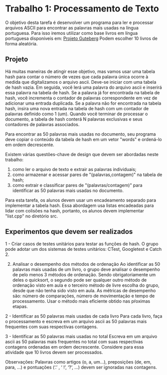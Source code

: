 # Trabalho 1: Processamento de Texto

O objetivo desta tarefa é desenvolver um programa para ler e processar arquivos ASCII para encontrar as palavras mais usadas na língua portuguesa. Para isso iremos utilizar como base livros em língua portuguesa disponíveis em:  [Projeto Guteberg](https://www.gutenberg.org/browse/languages/pt) 
Podem escolher 10 livros de forma aleatória.

## Projeto
Há muitas maneiras de atingir esse objetivo, mas vamos usar uma tabela hash para contar o número de vezes que cada palavra única ocorre à medida que digitalizamos o arquivo ascii. Deve-se iniciar com uma tabela de hash vazia. Em seguida, você lerá uma palavra do arquivo ascii e inserirá essa palavra na tabela de hash. Se a palavra já for encontrada na tabela de hash, você incrementa o contador de palavras correspondente em vez de adicionar uma entrada duplicada. Se a palavra não for encontrada na tabela  hash, insira uma nova entrada na tabela de hash com um contador de palavras definido como 1 (um). Quando você terminar de processar o documento, a tabela de hash conterá N palavras exclusivas e seus contadores de palavras associados.

Para encontrar as 50 palavras mais usadas no documento, seu programa deve copiar o conteúdo da tabela de hash em um vetor "words" e ordená-lo em ordem decrescente.

Existem várias questões-chave de design que devem ser abordadas neste trabalho: 
1. como ler o arquivo de texto e extrair as palavras individuais;
2. como armazenar e acessar pares de "(palavras,contagem)" na tabela de hash;
3. como extrair e classificar pares de "(palavras/contagem)" para identificar as 50 palavras mais usadas no documento.

Para esta tarefa, os alunos devem usar um encadeamento separado para implementar a tabela hash. 
Essa abordagem usa listas encadeadas para lidar com colisões na hash, portanto, os alunos devem 
implementar "list.cpp" no diretório src. 

## Experimentos que devem ser realizados

1 - Criar casos de testes unitários para testar as funções de hash. 
O grupo pode adotar um dos sistemas de testes unitários: CTest, Googletest e Catch 2.

2. Analisar o desempenho dos métodos de ordenação
Ao identificar as 50 palavras mais usadas de um livro, o grupo deve analisar o desempenho de pelo menos 3 métodos de ordenação. Sendo obrigatoriamente um deles o quicksort, o segundo pode ser qualquer outro método de ordenação visto em aula e o terceiro método de livre escolha do grupo, desde que não tenha sido visto em aula.  As métricas de desempenho são: número de comparações, número de movimentação e tempo de processamento.
Usar o método mais eficiente obtido nas pŕoximas etapas.

2 - Identificar as 50 palavras mais usadas de cada livro
Para cada livro, faça o processamento e escreva em um arquivo ascii as 50 palavras mais frequentes com suas respectivas contagens.

3 - Identificar as 50 palavras mais usadas no total
Escreva em um arquivo ascii as 50 palavras mais frequentes no total com suas respectivas contagens ordenadas em ordem decrescente. Considere para essa atividade que 10 livros devem ser processados.

Observações:
Palavras como artigos (o, a, um…), preposições (de, em, para, …) e pontuações (‘.’ , ‘ !’, ‘?’, ...) devem ser ignoradas nas contagens. 
